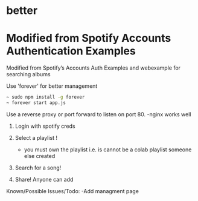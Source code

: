 # better
# Modified from Spotify Accounts Authentication Examples

Modified from Spotify’s Accounts Auth Examples and webexample for searching albums

Use 'forever' for better management
```bash
~ sudo npm install -g forever
~ forever start app.js
```
Use a reverse proxy or port forward to listen on port 80.
 -nginx works well

1) Login with spotify creds

2) Select a playlist !
    - you must own the playlist i.e. is cannot be a colab playlist someone else
    created
    
3) Search for a song!

4) Share! Anyone can add


Known/Possible Issues/Todo:
 -Add managment page
